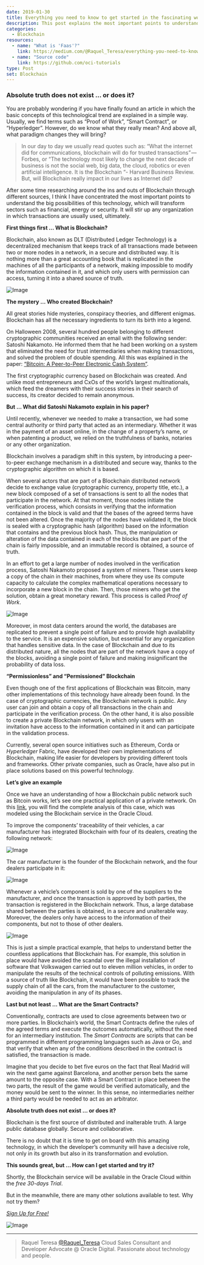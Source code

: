 ```yaml
---
date: 2019-01-30
title: Everything you need to know to get started in the fascinating world of Blockchain
description: This post explains the most important points to understand the big possibilities of Blockchain
categories:
  - Blockchain
resources:
  - name: "What is 'Faas'?"
    link: https://medium.com/@Raquel_Teresa/everything-you-need-to-know-to-get-started-in-the-fascinating-world-of-blockchain-a3f8190d1cf8
  - name: "Source code"
    link: https://github.com/oci-tutorials
type: Post
set: Blockchain
---
```


### Absolute truth does not exist … or does it?

You are probably wondering if you have finally found an article in which the basic concepts of this technological trend are explained in a simple way. Usually, we find terms such as “Proof of Work”, “Smart Contract”, or “Hyperledger”. However, do we know what they really mean? And above all, what paradigm changes they will bring?

>  In our day to day we usually read quotes such as: “What the internet did for communications, blockchain will do for trusted transactions” — Forbes, or “The technology most likely to change the next decade of business is not the social web, big data, the cloud, robotics or even artificial intelligence. It is the Blockchain “- Harvard Business Review. But, will Blockchain really impact in our lives as Internet did?

After some time researching around the ins and outs of Blockchain through different sources, I think I have concentrated the most important points to understand the big possibilities of this technology, which will transform sectors such as financial, energy or security. It will stir up any organization in which transactions are usually used, ultimately.

**First things first … What is Blockchain?**

Blockchain, also known as DLT (Distributed Ledger Technology) is a decentralized mechanism that keeps track of all transactions made between two or more nodes in a network, in a secure and distributed way. It is nothing more than a great accounting book that is replicated in the machines of all the participants of a network, making impossible to modify the information contained in it, and which only users with permission can access, turning it into a shared source of truth.

![Image](https://cdn-images-1.medium.com/max/800/1*iOe5bg-HGlo94D9iTbZzCA.png)

**The mystery … Who created Blockchain?**

All great stories hide mysteries, conspiracy theories, and different enigmas. Blockchain has all the necessary ingredients to turn its birth into a legend.

On Halloween 2008, several hundred people belonging to different cryptographic communities received an email with the following sender: Satoshi Nakamoto. He informed them that he had been working on a system that eliminated the need for trust intermediaries when making transactions, and solved the problem of double spending. All this was explained in the paper: [“Bitcoin: A Peer-to-Peer Electronic Cash System”](https://bitcoin.org/bitcoin.pdf).

The first cryptographic currency based on Blockchain was created. And unlike most entrepreneurs and CxOs of the world’s largest multinationals, which feed the dreamers with their success stories in their search of success, its creator decided to remain anonymous.

**But … What did Satoshi Nakamoto explain in his paper?**

Until recently, whenever we needed to make a transaction, we had some central authority or third party that acted as an intermediary. Whether it was in the payment of an asset online, in the change of a property’s name, or when patenting a product, we relied on the truthfulness of banks, notaries or any other organization.

Blockchain involves a paradigm shift in this system, by introducing a peer-to-peer exchange mechanism in a distributed and secure way, thanks to the cryptographic algorithm on which it is based.

When several actors that are part of a Blockchain distributed network decide to exchange value (cryptographic currency, property title, etc.), a new block composed of a set of transactions is sent to all the nodes that participate in the network. At that moment, those nodes initiate the verification process, which consists in verifying that the information contained in the block is valid and that the bases of the agreed terms have not been altered. Once the majority of the nodes have validated it, the block is sealed with a cryptographic hash (algorithm) based on the information that contains and the previous block hash. Thus, the manipulation or alteration of the data contained in each of the blocks that are part of the chain is fairly impossible, and an immutable record is obtained, a source of truth.

In an effort to get a large number of nodes involved in the verification process, Satoshi Nakamoto proposed a system of miners. These users keep a copy of the chain in their machines, from where they use its compute capacity to calculate the complex mathematical operations necessary to incorporate a new block in the chain. Then, those miners who get the solution, obtain a great monetary reward. This process is called *Proof of Work*.

![Image](https://cdn-images-1.medium.com/max/800/1*-elE9DQRg3E9S1SglRCEwQ.png)

Moreover, in most data centers around the world, the databases are replicated to prevent a single point of failure and to provide high availability to the service. It is an expensive solution, but essential for any organization that handles sensitive data. In the case of Blockchain and due to its distributed nature, all the nodes that are part of the network have a copy of the blocks, avoiding a single point of failure and making insignificant the probability of data loss.

**“Permissionless” and “Permissioned” Blockchain**

Even though one of the first applications of Blockchain was Bitcoin, many other implementations of this technology have already been found. In the case of cryptographic currencies, the Blockchain network is public. Any user can join and obtain a copy of all transactions in the chain and participate in the verification process. On the other hand, it is also possible to create a private Blockchain network, in which only users with an invitation have access to the information contained in it and can participate in the validation process.

Currently, several open source initiatives such as Ethereum, Corda or *Hyperledger* Fabric, have developed their own implementations of Blockchain, making life easier for developers by providing different tools and frameworks. Other private companies, such as Oracle, have also put in place solutions based on this powerful technology.

**Let’s give an example**

Once we have an understanding of how a Blockchain public network such as Bitcoin works, let’s see one practical application of a private network. On this [link](https://www.youtube.com/watch?v=NGk9k7uP4F0), you will find the complete analysis of this case, which was modeled using the Blockchain service in the Oracle Cloud.

To improve the components’ traceability of their vehicles, a car manufacturer has integrated Blockchain with four of its dealers, creating the following network:

![Image](https://cdn-images-1.medium.com/max/800/1*Sn9Jok9e_lLD4Gp47XqdAw.png)

The car manufacturer is the founder of the Blockchain network, and the four dealers participate in it:

![Image](https://cdn-images-1.medium.com/max/800/1*fdBIPOQfvn9OAFqIKS55ow.gif)

Whenever a vehicle’s component is sold by one of the suppliers to the manufacturer, and once the transaction is approved by both parties, the transaction is registered in the Blockchain network. Thus, a large database shared between the parties is obtained, in a secure and unalterable way. Moreover, the dealers only have access to the information of their components, but not to those of other dealers.

![Image](https://cdn-images-1.medium.com/max/800/1*fPBQs0X3RtFyy9YICWGAcw.png)

This is just a simple practical example, that helps to understand better the countless applications that Blockchain has. For example, this solution in place would have avoided the scandal over the illegal installation of software that Volkswagen carried out to eleven million vehicles, in order to manipulate the results of the technical controls of polluting emissions. With a source of truth like Blockchain, it would have been possible to track the supply chain of all the cars, from the manufacturer to the customer, avoiding the manipulation in any of its phases.

**Last but not least … What are the Smart Contracts?**

Conventionally, contracts are used to close agreements between two or more parties. In Blockchain’s world, the Smart Contracts define the rules of the agreed terms and execute the outcomes automatically, without the need for an intermediary institution. The *Smart Contracts* are scripts that can be programmed in different programming languages such as Java or Go, and that verify that when any of the conditions described in the contract is satisfied, the transaction is made.

Imagine that you decide to bet five euros on the fact that Real Madrid will win the next game against Barcelona, and another person bets the same amount to the opposite case. With a Smart Contract in place between the two parts, the result of the game would be verified automatically, and the money would be sent to the winner. In this sense, no intermediaries neither a third party would be needed to act as an arbitrator.

**Absolute truth does not exist … or does it?**

Blockchain is the first source of distributed and inalterable truth. A large public database globally. Secure and collaborative.

There is no doubt that it is time to get on board with this amazing technology, in which the developer’s community will have a decisive role, not only in its growth but also in its transformation and evolution.

**This sounds great, but … How can I get started and try it?**

Shortly, the Blockchain service will be available in the Oracle Cloud within the *free 30-days Trial*.

But in the meanwhile, there are many other solutions available to test. Why not try them?

[*Sign Up for Free!*](https://myservices.us.oraclecloud.com/mycloud/signup?sourceType=:so:bl:or::RC_WWSA180813P00054:Q3_MM_JB_KS_2&SC=:so:bl:or::RC_WWSA180813P00054:Q3_MM_JB_KS_2&pcode=WWSA180813P00054:Q3_MM_JB_KS_2)

![Image](https://cdn-images-1.medium.com/max/800/1*wGVDR9h6t7tW7cnd5dWSDw.png)

***

> Raquel Teresa [@Raquel_Teresa](https://twitter.com/Raquel_Teresa)
> Cloud Sales Consultant and Developer Advocate @ Oracle Digital.
> Passionate about technology and people.
